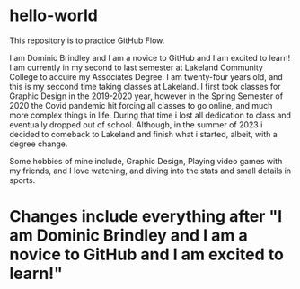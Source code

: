 # hello-world
This repository is to practice GitHub Flow. 


I am Dominic Brindley and I am a novice to GitHub and I am excited to learn! I am currently in my second to last semester
at Lakeland Community College to accuire my Associates Degree. I am twenty-four years old, and this is my seccond time taking 
classes at Lakeland. I first took classes for Graphic Design in the 2019-2020 year, however in the Spring Semester of 2020
the Covid pandemic hit forcing all classes to go online, and much more complex things in life. During that time i lost all dedication
to class and eventually dropped out of school. Although, in the summer of 2023 i decided to comeback to Lakeland and finish what i started,
albeit, with a degree change.

Some hobbies of mine include, Graphic Design, Playing video games with my friends, and I love watching, and diving into the stats and small details in sports.

# Changes include everything after "I am Dominic Brindley and I am a novice to GitHub and I am excited to learn!" 
